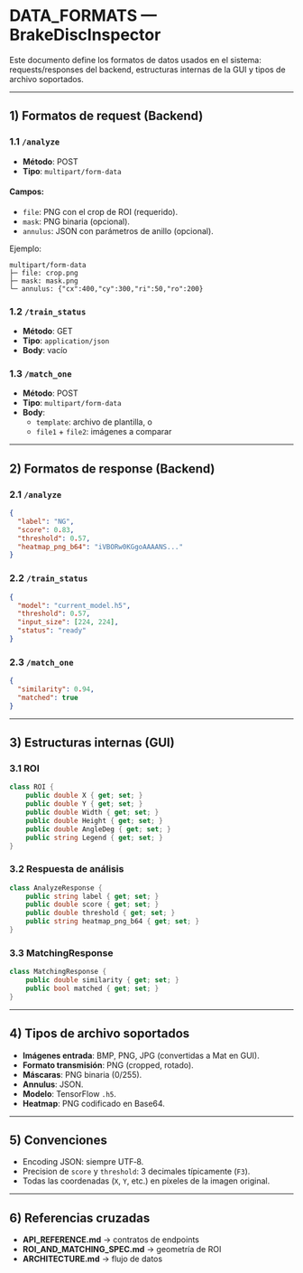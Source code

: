 
# DATA_FORMATS — BrakeDiscInspector

Este documento define los formatos de datos usados en el sistema: requests/responses del backend, estructuras internas de la GUI y tipos de archivo soportados.

---

## 1) Formatos de request (Backend)

### 1.1 `/analyze`

- **Método**: POST  
- **Tipo**: `multipart/form-data`

#### Campos:
- `file`: PNG con el crop de ROI (requerido).
- `mask`: PNG binaria (opcional).
- `annulus`: JSON con parámetros de anillo (opcional).

Ejemplo:
```
multipart/form-data
├─ file: crop.png
├─ mask: mask.png
└─ annulus: {"cx":400,"cy":300,"ri":50,"ro":200}
```

### 1.2 `/train_status`

- **Método**: GET  
- **Tipo**: `application/json`  
- **Body**: vacío

### 1.3 `/match_one`

- **Método**: POST  
- **Tipo**: `multipart/form-data`  
- **Body**:
  - `template`: archivo de plantilla, o  
  - `file1` + `file2`: imágenes a comparar

---

## 2) Formatos de response (Backend)

### 2.1 `/analyze`

```json
{
  "label": "NG",
  "score": 0.83,
  "threshold": 0.57,
  "heatmap_png_b64": "iVBORw0KGgoAAAANS..."
}
```

### 2.2 `/train_status`

```json
{
  "model": "current_model.h5",
  "threshold": 0.57,
  "input_size": [224, 224],
  "status": "ready"
}
```

### 2.3 `/match_one`

```json
{
  "similarity": 0.94,
  "matched": true
}
```

---

## 3) Estructuras internas (GUI)

### 3.1 ROI

```csharp
class ROI {
    public double X { get; set; }
    public double Y { get; set; }
    public double Width { get; set; }
    public double Height { get; set; }
    public double AngleDeg { get; set; }
    public string Legend { get; set; }
}
```

### 3.2 Respuesta de análisis

```csharp
class AnalyzeResponse {
    public string label { get; set; }
    public double score { get; set; }
    public double threshold { get; set; }
    public string heatmap_png_b64 { get; set; }
}
```

### 3.3 MatchingResponse

```csharp
class MatchingResponse {
    public double similarity { get; set; }
    public bool matched { get; set; }
}
```

---

## 4) Tipos de archivo soportados

- **Imágenes entrada**: BMP, PNG, JPG (convertidas a Mat en GUI).  
- **Formato transmisión**: PNG (cropped, rotado).  
- **Máscaras**: PNG binaria (0/255).  
- **Annulus**: JSON.  
- **Modelo**: TensorFlow `.h5`.  
- **Heatmap**: PNG codificado en Base64.  

---

## 5) Convenciones

- Encoding JSON: siempre UTF‑8.  
- Precision de `score` y `threshold`: 3 decimales típicamente (`F3`).  
- Todas las coordenadas (`X`, `Y`, etc.) en píxeles de la imagen original.  

---

## 6) Referencias cruzadas

- **API_REFERENCE.md** → contratos de endpoints  
- **ROI_AND_MATCHING_SPEC.md** → geometría de ROI  
- **ARCHITECTURE.md** → flujo de datos  
